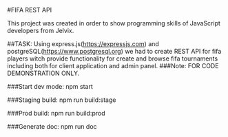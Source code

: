 #FIFA REST API

This project was created in order to show programming skills of JavaScript developers from Jelvix.

##TASK:
Using express.js(https://expressjs.com) and postgreSQL(https://www.postgresql.org)
 we had to create REST API for fifa players witch provide functionality for create and browse fifa
 tournaments including both for client application and admin panel.
###Note: FOR CODE DEMONSTRATION ONLY.

###Start dev mode:
npm start

###Staging build:
npm run build:stage

###Prod build:
npm run build:prod

###Generate doc:
npm run doc
